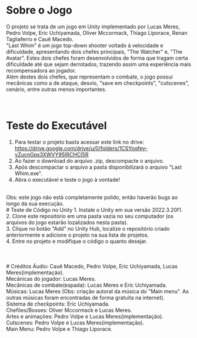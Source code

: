 # Sobre o Jogo
O projeto se trata de um jogo em Unity implementado por Lucas Meres, Pedro Volpe, Eric Uchiyamada, Oliver Mccormack, Thiago Liporace, Renan Tagliaferro e Cauê Macedo. <br>
"Last Whim" é um jogo top-down shooter voltado à velocidade e dificuldade, apresentando dois chefes principais, "The Watcher" e, "The Avatar". Estes dois chefes foram desenvolvidos de forma que tragam certa dificuldade até que sejam derrotados, trazendo assim uma experiência mais recompensadora ao jogador.<br>
Além destes dois chefes, que representam o combate, o jogo possui mecânicas como a de ataque, desvio, "save em checkpoints", "cutscenes", cenário, entre outras menos importantes. <br>
<br>
<br>
# Teste do Executável
1. Para testar o projeto basta acessar este link no drive: https://drive.google.com/drive/u/0/folders/1CSYoqfey-vZucnGpx3XWVY95IRCHCI5R
2. Ao fazer o download do arquivo .zip, descompacte o arquivo.
3. Após descompactar o arquivo a pasta disponibilizará o arquivo "Last Whim.exe".
4. Abra o executável e teste o jogo à vontade!
<br>
Obs: este jogo não está completamente polido, então haverão bugs ao longo da sua execução.<br>
# Teste de Código no Unity
1. Instale o Unity em sua versão 2022.3.20f1.  <br>
2. Clone este repositório em uma pasta vazia no seu computador (os arquivos do jogo estarão lozalizados nesta pasta).  <br>
3. Clique no botão "Add" no Unity Hub, localize o repositório criado anteriormente e adicione o projeto na sua lista de projetos.  <br>
4. Entre no projeto e modifique o código o quanto desejar.  <br>
<br>
<br><br>
# Créditos
Áudio: Cauê Macedo, Pedro Volpe, Eric Uchiyamada, Lucas Meres(implementação). <br>
Mecânicas do jogador: Lucas Meres. <br>
Mecânicas de combate(espada): Lucas Meres e Eric Uchiyamada.<br>
Músicas: Lucas Meres (Obs: criação autoral da música do "Main menu". As outras músicas foram encontradas de forma gratuita na internet).<br>
Sistema de checkpoints: Eric Uchiyamada.<br>
Chefões/Bosses: Oliver Mccormack e Lucas Meres.<br>
Artes e animações: Pedro Volpe e Lucas Meres(implementação).<br>
Cutscenes: Pedro Volpe e Lucas Meres(implementação).<br>
Main Menu: Pedro Volpe e Thiago Liporace.<br>
<br><br><br>


